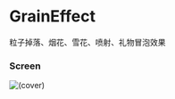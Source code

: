 # GrainEffect
粒子掉落、烟花、雪花、喷射、礼物冒泡效果

### Screen
![(cover)](http://github.com/enamor/GrainEffect/blob/master/coverImages/cover.gif)